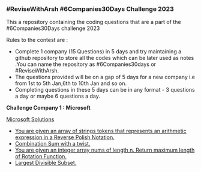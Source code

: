 ### #ReviseWithArsh #6Companies30Days Challenge 2023

This a repository containing the coding questions that are a part of the #6Companies30Days challenge 2023

Rules to the contest are :

- Complete 1 company (15 Questions) in 5 days and try maintaining a github repository to store all the codes which can be later used as notes .You can name the repository as #6Companies30days or #ReviseWithArsh.
- The questions provided will be on a gap of 5 days for a new company i.e from 1st to 5th Jan,6th to 10th Jan and so on.
- Completing questions in these 5 days can be in any format - 3 questions a day or     maybe 6 questions a day.

<b> Challenge Company 1 : Microsoft </b>

[Microsoft Solutions](https://github.com/ShauryaSarswat/6Companies30days/tree/main/Microsoft)

- [You are given an array of strings tokens that represents an arithmetic expression in a Reverse Polish Notation.](https://github.com/ShauryaSarswat/6Companies30days/tree/main/Microsoft/solution1)
- [Combination Sum with a twist.](https://github.com/ShauryaSarswat/6Companies30days/tree/main/Microsoft/solution2)
- [You are given an integer array nums of length n. Return maximum length of Rotation Function.](https://github.com/ShauryaSarswat/6Companies30days/tree/main/Microsoft/solution4)
- [Largest Divisible Subset.](https://github.com/ShauryaSarswat/6Companies30days/tree/main/Microsoft/solution5)

